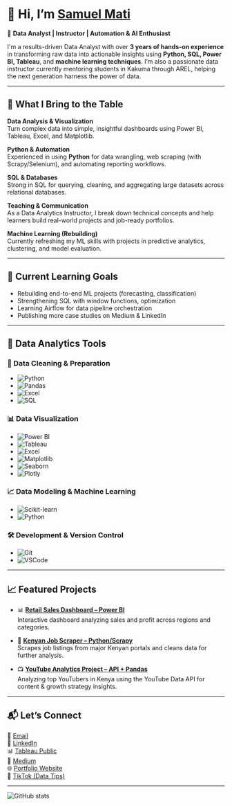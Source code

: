 # 👋 Hi, I’m [Samuel Mati](https://sam-analyst.vercel.app/)

🚀 **Data Analyst | Instructor | Automation & AI Enthusiast**

I'm a results-driven Data Analyst with over **3 years of hands-on experience** in transforming raw data into actionable insights using **Python, SQL, Power BI, Tableau**, and **machine learning techniques**. I’m also a passionate data instructor currently mentoring students in Kakuma through AREL, helping the next generation harness the power of data.

---

## 💼 What I Bring to the Table

 **Data Analysis & Visualization**  
Turn complex data into simple, insightful dashboards using Power BI, Tableau, Excel, and Matplotlib.

 **Python & Automation**  
Experienced in using **Python** for data wrangling, web scraping (with Scrapy/Selenium), and automating reporting workflows.

 **SQL & Databases**  
Strong in SQL for querying, cleaning, and aggregating large datasets across relational databases.

 **Teaching & Communication**  
As a Data Analytics Instructor, I break down technical concepts and help learners build real-world projects and job-ready portfolios.

 **Machine Learning (Rebuilding)**  
Currently refreshing my ML skills with projects in predictive analytics, clustering, and model evaluation.

---

## 🧠 Current Learning Goals

- Rebuilding end-to-end ML projects (forecasting, classification)
- Strengthening SQL with window functions, optimization
- Learning Airflow for data pipeline orchestration
- Publishing more case studies on Medium & LinkedIn

---

## 🔨 Data Analytics Tools

### 🧹 Data Cleaning & Preparation
- ![Python](https://img.shields.io/badge/-Python-3776AB?style=flat&logo=python&logoColor=white)
- ![Pandas](https://img.shields.io/badge/-Pandas-150458?style=flat&logo=pandas)
- ![Excel](https://img.shields.io/badge/-Excel-217346?style=flat&logo=microsoft-excel&logoColor=white)
- ![SQL](https://img.shields.io/badge/-SQL-4479A1?style=flat&logo=postgresql&logoColor=white)

### 📊 Data Visualization
- ![Power BI](https://img.shields.io/badge/-Power%20BI-F2C811?style=flat&logo=powerbi&logoColor=black)
- ![Tableau](https://img.shields.io/badge/-Tableau-E97627?style=flat&logo=tableau&logoColor=white)
- ![Excel](https://img.shields.io/badge/-Excel-217346?style=flat&logo=microsoft-excel&logoColor=white)
- ![Matplotlib](https://img.shields.io/badge/-Matplotlib-11557C?style=flat&logo=matplotlib&logoColor=white)
- ![Seaborn](https://img.shields.io/badge/-Seaborn-4B8BBE?style=flat)
- ![Plotly](https://img.shields.io/badge/-Plotly-3F4F75?style=flat&logo=plotly&logoColor=white)

### 📈 Data Modeling & Machine Learning
- ![Scikit-learn](https://img.shields.io/badge/-Scikit--learn-F7931E?style=flat&logo=scikit-learn&logoColor=white)
- ![Python](https://img.shields.io/badge/-Python-3776AB?style=flat&logo=python&logoColor=white)

### 🛠️ Development & Version Control
- ![Git](https://img.shields.io/badge/-Git-F05032?style=flat&logo=git&logoColor=white)
- ![VSCode](https://img.shields.io/badge/-VS%20Code-007ACC?style=flat&logo=visual-studio-code)

---

## 📈 Featured Projects

- 📊 **[Retail Sales Dashboard – Power BI](https://github.com/samuel-mati/retail-sales-dashboard)**  
  Interactive dashboard analyzing sales and profit across regions and categories.

- 🧹 **[Kenyan Job Scraper – Python/Scrapy](https://github.com/samuel-mati/job-scraper)**  
  Scrapes job listings from major Kenyan portals and cleans data for further analysis.

- 📺 **[YouTube Analytics Project – API + Pandas](https://github.com/samuel-mati/youtube-kenya-analytics)**  
  Analyzing top YouTubers in Kenya using the YouTube Data API for content & growth strategy insights.

---

## 📬 Let’s Connect

📧 [Email](mailto:sammxsaf@gmail.com)  
💼 [LinkedIn](https://www.linkedin.com/in/samuel-mati/)  
📊 [Tableau Public](https://public.tableau.com/app/profile/samuel.mati)  
📝 [Medium](https://medium.com/@sammxsaf)  
🌐 [Portfolio Website](https://sam-analyst.vercel.app/)  
🎥 [TikTok (Data Tips)](https://www.tiktok.com/@samuel.mati)

---

![GitHub stats](https://github-readme-stats.vercel.app/api?username=samuel-mati&show_icons=true&count_private=true&theme=radical)
